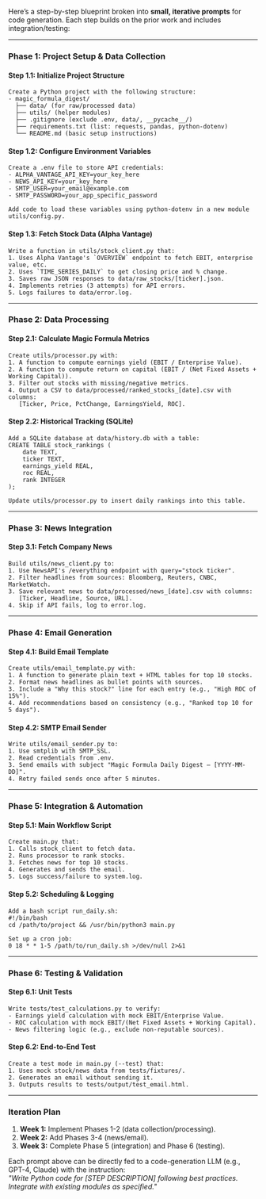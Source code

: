 Here’s a step-by-step blueprint broken into **small, iterative prompts** for code generation. Each step builds on the prior work and includes integration/testing:

---

### **Phase 1: Project Setup & Data Collection**
#### **Step 1.1: Initialize Project Structure**
```text
Create a Python project with the following structure:
- magic_formula_digest/
  ├── data/ (for raw/processed data)
  ├── utils/ (helper modules)
  ├── .gitignore (exclude .env, data/, __pycache__/)
  ├── requirements.txt (list: requests, pandas, python-dotenv)
  └── README.md (basic setup instructions)
```

#### **Step 1.2: Configure Environment Variables**
```text
Create a .env file to store API credentials:
- ALPHA_VANTAGE_API_KEY=your_key_here
- NEWS_API_KEY=your_key_here
- SMTP_USER=your_email@example.com
- SMTP_PASSWORD=your_app_specific_password

Add code to load these variables using python-dotenv in a new module utils/config.py.
```

#### **Step 1.3: Fetch Stock Data (Alpha Vantage)**
```text
Write a function in utils/stock_client.py that:
1. Uses Alpha Vantage's `OVERVIEW` endpoint to fetch EBIT, enterprise value, etc.
2. Uses `TIME_SERIES_DAILY` to get closing price and % change.
3. Saves raw JSON responses to data/raw_stocks/[ticker].json.
4. Implements retries (3 attempts) for API errors.
5. Logs failures to data/error.log.
```

---

### **Phase 2: Data Processing**
#### **Step 2.1: Calculate Magic Formula Metrics**
```text
Create utils/processor.py with:
1. A function to compute earnings yield (EBIT / Enterprise Value).
2. A function to compute return on capital (EBIT / (Net Fixed Assets + Working Capital)).
3. Filter out stocks with missing/negative metrics.
4. Output a CSV to data/processed/ranked_stocks_[date].csv with columns: 
   [Ticker, Price, PctChange, EarningsYield, ROC].
```

#### **Step 2.2: Historical Tracking (SQLite)**
```text
Add a SQLite database at data/history.db with a table:
CREATE TABLE stock_rankings (
    date TEXT,
    ticker TEXT,
    earnings_yield REAL,
    roc REAL,
    rank INTEGER
);

Update utils/processor.py to insert daily rankings into this table.
```

---

### **Phase 3: News Integration**
#### **Step 3.1: Fetch Company News**
```text
Build utils/news_client.py to:
1. Use NewsAPI's /everything endpoint with query="stock ticker".
2. Filter headlines from sources: Bloomberg, Reuters, CNBC, MarketWatch.
3. Save relevant news to data/processed/news_[date].csv with columns:
   [Ticker, Headline, Source, URL].
4. Skip if API fails, log to error.log.
```

---

### **Phase 4: Email Generation**
#### **Step 4.1: Build Email Template**
```text
Create utils/email_template.py with:
1. A function to generate plain text + HTML tables for top 10 stocks.
2. Format news headlines as bullet points with sources.
3. Include a "Why this stock?" line for each entry (e.g., "High ROC of 15%").
4. Add recommendations based on consistency (e.g., "Ranked top 10 for 5 days").
```

#### **Step 4.2: SMTP Email Sender**
```text
Write utils/email_sender.py to:
1. Use smtplib with SMTP_SSL.
2. Read credentials from .env.
3. Send emails with subject "Magic Formula Daily Digest – [YYYY-MM-DD]".
4. Retry failed sends once after 5 minutes.
```

---

### **Phase 5: Integration & Automation**
#### **Step 5.1: Main Workflow Script**
```text
Create main.py that:
1. Calls stock_client to fetch data.
2. Runs processor to rank stocks.
3. Fetches news for top 10 stocks.
4. Generates and sends the email.
5. Logs success/failure to system.log.
```

#### **Step 5.2: Scheduling & Logging**
```text
Add a bash script run_daily.sh:
#!/bin/bash
cd /path/to/project && /usr/bin/python3 main.py

Set up a cron job:
0 18 * * 1-5 /path/to/run_daily.sh >/dev/null 2>&1
```

---

### **Phase 6: Testing & Validation**
#### **Step 6.1: Unit Tests**
```text
Write tests/test_calculations.py to verify:
- Earnings yield calculation with mock EBIT/Enterprise Value.
- ROC calculation with mock EBIT/(Net Fixed Assets + Working Capital).
- News filtering logic (e.g., exclude non-reputable sources).
```

#### **Step 6.2: End-to-End Test**
```text
Create a test mode in main.py (--test) that:
1. Uses mock stock/news data from tests/fixtures/.
2. Generates an email without sending it.
3. Outputs results to tests/output/test_email.html.
```

---

### **Iteration Plan**
1. **Week 1:** Implement Phases 1-2 (data collection/processing).  
2. **Week 2:** Add Phases 3-4 (news/email).  
3. **Week 3:** Complete Phase 5 (integration) and Phase 6 (testing).  

Each prompt above can be directly fed to a code-generation LLM (e.g., GPT-4, Claude) with the instruction:  
*"Write Python code for [STEP DESCRIPTION] following best practices. Integrate with existing modules as specified."*